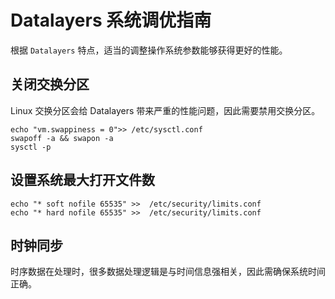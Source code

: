 # Datalayers 系统调优指南
根据 `Datalayers` 特点，适当的调整操作系统参数能够获得更好的性能。

## 关闭交换分区

Linux 交换分区会给 Datalayers 带来严重的性能问题，因此需要禁用交换分区。

```shell
echo "vm.swappiness = 0">> /etc/sysctl.conf
swapoff -a && swapon -a
sysctl -p
```


## 设置系统最大打开文件数

```shell
echo "* soft nofile 65535" >>  /etc/security/limits.conf
echo "* hard nofile 65535" >>  /etc/security/limits.conf
```

## 时钟同步

时序数据在处理时，很多数据处理逻辑是与时间信息强相关，因此需确保系统时间正确。
